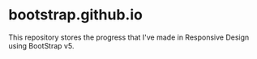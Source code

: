 # bootstrap.github.io
This repository stores the progress that I've made in Responsive Design using BootStrap v5.
